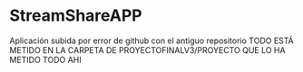 # StreamShareAPP
Aplicación subida por error de github con el antiguo repositorio
 TODO ESTÁ METIDO EN LA CARPETA DE PROYECTOFINALV3/PROYECTO QUE LO HA METIDO TODO AHI
